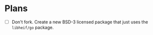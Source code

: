 # Plans

- [ ] Don't fork. Create a new BSD-3 licensed package that just uses the `libheif/go` package.
